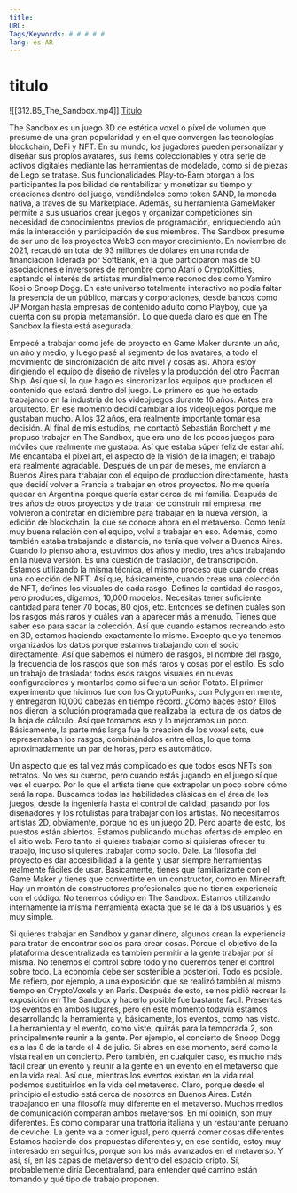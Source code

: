 ```yaml
---
title: 
URL: 
Tags/Keywords: # # # # #
lang: es-AR
---
```

# titulo
![[312.B5_The_Sandbox.mp4]]
[Titulo](URL)

The Sandbox es un juego 3D de estética voxel o píxel de volumen que presume de una gran popularidad y en el que convergen las tecnologías blockchain, DeFi y NFT. En su mundo, los jugadores pueden personalizar y diseñar sus propios avatares, sus ítems coleccionables y otra serie de activos digitales mediante las herramientas de modelado, como si de piezas de Lego se tratase. Sus funcionalidades Play-to-Earn otorgan a los participantes la posibilidad de rentabilizar y monetizar su tiempo y creaciones dentro del juego, vendiéndolos como token SAND, la moneda nativa, a través de su Marketplace. Además, su herramienta GameMaker permite a sus usuarios crear juegos y organizar competiciones sin necesidad de conocimientos previos de programación, enriqueciendo aún más la interacción y participación de sus miembros. The Sandbox presume de ser uno de los proyectos Web3 con mayor crecimiento. En noviembre de 2021, recaudó un total de 93 millones de dólares en una ronda de financiación liderada por SoftBank, en la que participaron más de 50 asociaciones e inversores de renombre como Atari o CryptoKitties, captando el interés de artistas mundialmente reconocidos como Yamiro Koei o Snoop Dogg. En este universo totalmente interactivo no podía faltar la presencia de un público, marcas y corporaciones, desde bancos como JP Morgan hasta empresas de contenido adulto como Playboy, que ya cuenta con su propia metamansión. Lo que queda claro es que en The Sandbox la fiesta está asegurada.

Empecé a trabajar como jefe de proyecto en Game Maker durante un año, un año y medio, y luego pasé al segmento de los avatares, a todo el movimiento de sincronización de alto nivel y cosas así. Ahora estoy dirigiendo el equipo de diseño de niveles y la producción del otro Pacman Ship. Así que sí, lo que hago es sincronizar los equipos que producen el contenido que estará dentro del juego. Lo primero es que he estado trabajando en la industria de los videojuegos durante 10 años. Antes era arquitecto. En ese momento decidí cambiar a los videojuegos porque me gustaban mucho. A los 32 años, era realmente importante tomar esa decisión. Al final de mis estudios, me contactó Sebastián Borchett y me propuso trabajar en The Sandbox, que era uno de los pocos juegos para móviles que realmente me gustaba. Así que estaba súper feliz de estar ahí. Me encantaba el pixel art, el aspecto de la visión de la imagen; el trabajo era realmente agradable. Después de un par de meses, me enviaron a Buenos Aires para trabajar con el equipo de producción directamente, hasta que decidí volver a Francia a trabajar en otros proyectos. No me quería quedar en Argentina porque quería estar cerca de mi familia. Después de tres años de otros proyectos y de tratar de construir mi empresa, me volvieron a contratar en diciembre para trabajar en la nueva versión, la edición de blockchain, la que se conoce ahora en el metaverso. Como tenía muy buena relación con el equipo, volví a trabajar en eso. Además, como también estaba trabajando a distancia, no tenía que volver a Buenos Aires. Cuando lo pienso ahora, estuvimos dos años y medio, tres años trabajando en la nueva versión. Es una cuestión de traslación, de transcripción. Estamos utilizando la misma técnica, el mismo proceso que cuando creas una colección de NFT. Así que, básicamente, cuando creas una colección de NFT, defines los visuales de cada rasgo. Defines la cantidad de rasgos, pero produces, digamos, 10,000 modelos. Necesitas tener suficiente cantidad para tener 70 bocas, 80 ojos, etc. Entonces se definen cuáles son los rasgos más raros y cuáles van a aparecer más a menudo. Tienes que saber eso para sacar la colección. Así que cuando estamos recreando esto en 3D, estamos haciendo exactamente lo mismo. Excepto que ya tenemos organizados los datos porque estamos trabajando con el socio directamente. Así que sabemos el número de rasgos, el nombre del rasgo, la frecuencia de los rasgos que son más raros y cosas por el estilo. Es solo un trabajo de trasladar todos esos rasgos visuales en nuevas configuraciones y montarlos como si fuera un señor Potato. El primer experimento que hicimos fue con los CryptoPunks, con Polygon en mente, y entregaron 10,000 cabezas en tiempo récord. ¿Cómo haces esto? Ellos nos dieron la solución programada que realizaba la lectura de los datos de la hoja de cálculo. Así que tomamos eso y lo mejoramos un poco. Básicamente, la parte más larga fue la creación de los voxel sets, que representaban los rasgos, combinándolos entre ellos, lo que toma aproximadamente un par de horas, pero es automático.

Un aspecto que es tal vez más complicado es que todos esos NFTs son retratos. No ves su cuerpo, pero cuando estás jugando en el juego sí que ves el cuerpo. Por lo que el artista tiene que extrapolar un poco sobre cómo será la ropa. Buscamos todas las habilidades clásicas en el área de los juegos, desde la ingeniería hasta el control de calidad, pasando por los diseñadores y los rotulistas para trabajar con los artistas. No necesitamos artistas 2D, obviamente, porque no es un juego 2D. Pero aparte de esto, los puestos están abiertos. Estamos publicando muchas ofertas de empleo en el sitio web. Pero tanto si quieres trabajar como si quisieras ofrecer tu trabajo, incluso si quieres trabajar como socio. Dale. La filosofía del proyecto es dar accesibilidad a la gente y usar siempre herramientas realmente fáciles de usar. Básicamente, tienes que familiarizarte con el Game Maker y tienes que convertirte en un constructor, como en Minecraft. Hay un montón de constructores profesionales que no tienen experiencia con el código. No tenemos código en The Sandbox. Estamos utilizando internamente la misma herramienta exacta que se le da a los usuarios y es muy simple.

Si quieres trabajar en Sandbox y ganar dinero, algunos crean la experiencia para tratar de encontrar socios para crear cosas. Porque el objetivo de la plataforma descentralizada es también permitir a la gente trabajar por sí misma. No tenemos el control sobre todo y no queremos tener el control sobre todo. La economía debe ser sostenible a posteriori. Todo es posible. Me refiero, por ejemplo, a una exposición que se realizó también al mismo tiempo en CryptoVoxels y en París. Después de esto, se nos pidió recrear la exposición en The Sandbox y hacerlo posible fue bastante fácil. Presentas los eventos en ambos lugares, pero en este momento todavía estamos desarrollando la herramienta y, básicamente, los eventos, como has visto. La herramienta y el evento, como viste, quizás para la temporada 2, son principalmente reunir a la gente. Por ejemplo, el concierto de Snoop Dogg es a las 8 de la tarde el 4 de julio. Si abres en ese momento, será como la vista real en un concierto. Pero también, en cualquier caso, es mucho más fácil crear un evento y reunir a la gente en un evento en el metaverso que en la vida real. Así que, mientras los eventos existan en la vida real, podemos sustituirlos en la vida del metaverso. Claro, porque desde el principio el estudio está cerca de nosotros en Buenos Aires. Están trabajando en una filosofía muy diferente en el metaverso. Muchos medios de comunicación comparan ambos metaversos. En mi opinión, son muy diferentes. Es como comparar una trattoria italiana y un restaurante peruano de ceviche. La gente va a comer igual, pero querrá comer cosas diferentes. Estamos haciendo dos propuestas diferentes y, en ese sentido, estoy muy interesado en seguirlos, porque son los más avanzados en el metaverso. Y así, sí, en las capas de metaverso dentro del espacio cripto. Sí, probablemente diría Decentraland, para entender qué camino están tomando y qué tipo de trabajo proponen.